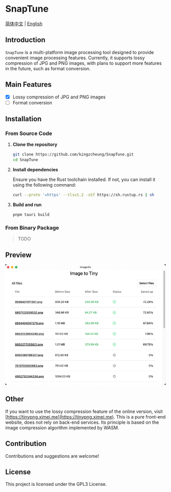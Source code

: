 # SnapTune
[简体中文](./README_CN.md) | [English](./README.md)

## Introduction

`SnapTune` is a multi-platform image processing tool designed to provide convenient image processing features. Currently, it supports lossy compression of JPG and PNG images, with plans to support more features in the future, such as format conversion.

## Main Features

- [x] Lossy compression of JPG and PNG images
- [ ] Format conversion

## Installation

### From Source Code

1. **Clone the repository**

   ```sh
   git clone https://github.com/kingzcheung/SnapTune.git
   cd SnapTune
   ```

2. **Install dependencies**

   Ensure you have the Rust toolchain installed. If not, you can install it using the following command:

   ```sh
   curl --proto '=https' --tlsv1.2 -sSf https://sh.rustup.rs | sh
   ```

3. **Build and run**

   ```sh
   pnpm tauri build
   ```

### From Binary Package

> TODO


## Preview

![Preview](data/screenshot-20241126-174559.png)


## Other

If you want to use the lossy compression feature of the online version, visit [https://tinypng.ximei.me](https://tinypng.ximei.me).
This is a pure front-end website, does not rely on back-end services. Its principle is based on the image compression algorithm implemented by WASM.

## Contribution

Contributions and suggestions are welcome! 

## License

This project is licensed under the GPL3 License.


